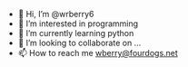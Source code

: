 - 👋 Hi, I’m @wrberry6
- 👀 I’m interested in programming 
- 🌱 I’m currently learning python 
- 💞️ I’m looking to collaborate on ...
- 📫 How to reach me wberry@fourdogs.net 

<!---
wrberry6/wrberry6 is a ✨ special ✨ repository because its `README.md` (this file) appears on your GitHub profile.
You can click the Preview link to take a look at your changes.
--->

